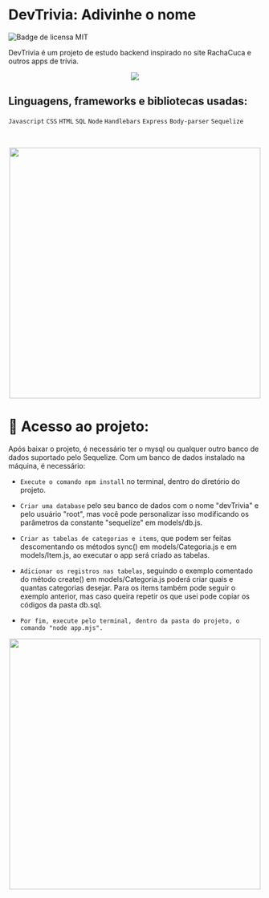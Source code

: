 # DevTrivia: Adivinhe o nome
![Badge de licensa MIT](https://img.shields.io/badge/license-MIT-blue)

DevTrivia é um projeto de estudo backend inspirado no site RachaCuca e outros apps de trívia.

<p align="center">
  <img src="https://user-images.githubusercontent.com/75482200/183764269-fa0557a1-259e-479e-803e-a92ddad6b01a.png"
</p>

## Linguagens, frameworks e bibliotecas usadas:
`Javascript`
`CSS`
`HTML`
`SQL`
`Node`
`Handlebars`
`Express`
`Body-parser`
`Sequelize`

<br>

<p align="center">
  <img src="https://user-images.githubusercontent.com/75482200/183768109-7b339535-4244-4421-a7f4-bb7f13187320.png" width="500">
</p>

# :open_file_folder: Acesso ao projeto:
Após baixar o projeto, é necessário ter o mysql ou qualquer outro banco de dados suportado pelo Sequelize.
Com um banco de dados instalado na máquina, é necessário:

- `Execute o comando npm install` no terminal, dentro do diretório do projeto.

- `Criar uma database` pelo seu banco de dados com o nome "devTrivia" e pelo usuário "root", mas você pode personalizar isso modificando os parâmetros da constante "sequelize" em models/db.js.

- `Criar as tabelas de categorias e items`, que podem ser feitas descomentando os métodos sync() em models/Categoria.js e em models/Item.js, ao executar o app será criado as tabelas.

- `Adicionar os registros nas tabelas`, seguindo o exemplo comentado do método create() em models/Categoria.js poderá criar quais e quantas categorias desejar. Para os items também pode seguir o exemplo anterior, mas caso queira repetir os que usei pode copiar os códigos da pasta db.sql.

- `Por fim, execute pelo terminal, dentro da pasta do projeto, o comando "node app.mjs".`

<p align="center">
  <img align="center" src="https://user-images.githubusercontent.com/75482200/183768232-a7d6903a-dd5a-460f-8bcd-938aef15d3b6.png" width="500">
</p>
